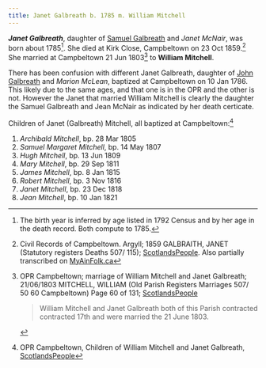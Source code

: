 ```yaml
---
title: Janet Galbreath b. 1785 m. William Mitchell
---
```

***Janet Galbreath***, daughter of [Samuel Galbreath](/people/galbreath-samuel-1736.md) and *Janet McNair*, was born about 1785[^birth]. 
She died at Kirk Close, Campbeltown on 23 Oct 1859.[^death]  She married at Campbeltown 21 Jun 1803[^marriage] to **William Mitchell**.

There has been confusion with different Janet Galbreath, daughter of [John Galbreath](/people/galbreath-john-1760.md) and *Marion McLean*, baptized at Campbeltown on 10 Jan 1786. This likely due to the same ages, and that one is in the OPR and the other is not.  However the Janet that married William Mitchell is clearly the daughter the Samuel Galbreath and Jean McNair as indicated by her death certicate.

Children of Janet (Galbreath) Mitchell, all baptized at Campbeltown:[^children]

1. *Archibald Mitchell*, bp. 28 Mar 1805
2. *Samuel Margaret Mitchell*, bp. 14 May 1807
3. *Hugh Mitchell*, bp. 13 Jun 1809
4. *Mary Mitchell*, bp. 29 Sep 1811
5. *James Mitchell*, bp. 8 Jan 1815
6. *Robert Mitchell*, bp. 3 Nov 1816
7. *Janet Mitchell*, bp. 23 Dec 1818
8. *Jean Mitchell*, bp. 10 Jan 1821

[^birth]: The birth year is inferred by age listed in 1792 Census and by her age in the  death record.  Both compute to 1785.

[^marriage]: OPR Campbeltown; marriage of William Mitchell and Janet Galbreath;
21/06/1803 MITCHELL, WILLIAM (Old Parish Registers Marriages 507/ 50 60 Campbeltown) Page 60 of 131; 
[ScotlandsPeople](https://www.scotlandspeople.gov.uk/view-image/nrs_opr_records/10066053?image=60)
    > William Mitchell and Janet Galbreath both of this Parish contracted
    > contracted 17th and were married the 21 June 1803.

[^children]: OPR Campbeltown, Children of William Mitchell and Janet Galbreath, [ScotlandsPeople](https://www.scotlandspeople.gov.uk/record-results?search_type=people&event=%28B%20OR%20C%20OR%20S%29&record_type%5B0%5D=opr_births&church_type=Old%20Parish%20Registers&dl_cat=church&dl_rec=church-births-baptisms&surname=mitchell&surname_so=fuzzy&forename_so=starts&parent_names=William%20MItchel&parent_names_so=exact&parent_name_two=galbreath&parent_name_two_so=fuzzy&county=ARGYLL&record=Church%20of%20Scotland%20%28old%20parish%20registers%29%20Roman%20Catholic%20Church%20Other%20churches&rd_real_name%5B0%5D=CAMPBELTOWN%20%28LANDWARD%29%20OR%20CAMPBELTOWN%20%28BURGH%29%20OR%20CAMPBELTOWN&rd_display_name%5B0%5D=CAMPBELTOWN%20%28LANDWARD%29%7CCAMPBELTOWN%20%28BURGH%29%7CCAMPBELTOWN_CAMPBELTOWN&rd_label%5B0%5D=CAMPBELTOWN&rd_name%5B0%5D=CAMPBELTOWN%20%2ALANDWARD%2A%20OR%20CAMPBELTOWN%20%2ABURGH%2A%20OR%20CAMPBELTOWN&sort=asc&order=Date&field=year)

[^death]: Civil Records of Campbeltown. Argyll; 1859 GALBRAITH, JANET (Statutory registers Deaths 507/ 115); [ScotlandsPeople](https://www.scotlandspeople.gov.uk/view-image/nrs_stat_deaths/327148).  Also partially transcribed on [MyAinFolk.ca](https://www.myainfolk.ca/records/5765)
